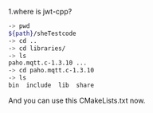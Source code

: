 1.where is jwt-cpp?

```bash
-> pwd
${path}/sheTestcode
-> cd ..
-> cd libraries/
-> ls
paho.mqtt.c-1.3.10 ...
-> cd paho.mqtt.c-1.3.10
-> ls
bin  include  lib  share
```
And you can use this CMakeLists.txt now.

